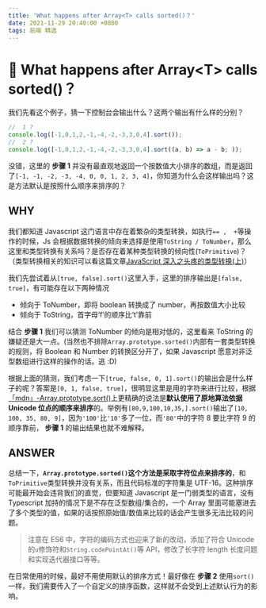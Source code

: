 ```yaml
---
title: 'What happens after Array<T> calls sorted()？'
date: 2021-11-29 20:40:00 +0800
tags: 前端 精选
---
```


# 🤔 What happens after Array\<T\> calls sorted()？

我们先看这个例子，猜一下控制台会输出什么？这两个输出有什么样的分别？

```typescript
//	1 ?
console.log([-1,0,1,2,-1,-4,-2,-3,3,0,4].sort());
//	2 ?
console.log([-1,0,1,2,-1,-4,-2,-3,3,0,4].sort((a, b) => a - b; ));
```

没错，这里的 **步骤 1** 并没有最直观地返回一个按数值大小排序的数组，而是返回了`[-1, -1, -2, -3, -4, 0, 0, 1, 2, 3, 4]`，你知道为什么会这样输出吗？这是方法默认是按照什么顺序来排序的？

## WHY

我们都知道 Javascript 这门语言中存在着繁杂的类型转换，如执行`== ,  +`等操作的时候，Js 会根据数据转换的倾向来选择是使用`ToString / ToNumber`，那么这里和类型转换有关系吗？是否存在着某种类型转换的倾向性(`ToPrimitive`)？（类型转换相关的知识可以看这篇文章[JavaScript 深入之头疼的类型转换(上)](https://github.com/mqyqingfeng/Blog/issues/159)）

我们先尝试着从`[true, false].sort()`这里入手，这里的排序输出是`[false, true]`，有可能存在以下两种情况

- 倾向于 ToNumber，即将 boolean 转换成了 number，再按数值大小比较
- 倾向于 ToString，首字母‘f’的顺序比‘t’靠前

结合 **步骤 1** 我们可以猜测 ToNumber 的倾向是相对低的，这里看来 ToString 的嫌疑还是大一点。(当然也不排除`Array.prototype.sorted()`内部有一套类型转换的规则，将 Boolean 和 Number 的转换区分开了，如果 Javascript 愿意对非泛型数组进行这样的操作的话。逃 :D)

根据上面的猜测，我们考虑一下`[true, false, 0, 1].sort()`的输出会是什么样子的呢？答案是`[0, 1, false, true]`，很明显这里是用的字符来进行比较，根据[「mdn」-Array.prototype.sort()](https://developer.mozilla.org/zh-CN/docs/Web/JavaScript/Reference/Global_Objects/Array/sort)上更精确的说法是**默认使用了原地算法依据 Unicode 位点的顺序来排序**的。举例有`[80,9,100,10,35,].sort()`输出了`[10, 100, 35, 80, 9]`，因为`'100'`比`'10'`多了一位，而`'80'`中的字符 8 要比字符 9 的顺序靠前， **步骤 1** 的输出结果也就不难解释。

## ANSWER

总结一下，**`Array.prototype.sorted()`这个方法是采取字符位点来排序的**，和`ToPrimitive`类型转换并没有关系，而且代码标准的字符集是 UTF-16。这种排序可能最开始会违背我们的直觉，但要知道 Javascript 是一门弱类型的语言，没有 Typescript 加持的情况下是不存在泛型数组/集合的，一个 Array 里面可能塞进去了多个类型的值，如果的话按照原始值/数值来比较的话会产生很多无法比较的问题。

> 注意在 ES6 中，字符的编码方式也迎来了新的改动，添加了符合 Unicode 的`u`修饰符和`String.codePointAt()`等 API，修改了长字符 length 长度问题和实现迭代器接口等等。

在日常使用的时候，最好不用使用默认的排序方式！最好像在 **步骤 2** 使用`sort()`一样，我们需要传入了一个自定义的排序函数，这样就不会受到上述默认行为的影响。
